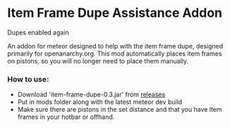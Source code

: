 # Item Frame Dupe Assistance Addon

Dupes enabled again

An addon for meteor designed to help with the item frame dupe, designed primarily for openanarchy.org.
This mod automatically places item frames on pistons, so you will no longer need to place them manually.

### How to use:  
- Download 'item-frame-dupe-0.3.jar' from [releases](https://github.com/Wide-Cat/item-frame-dupe-addon/releases/tag/latest)
- Put in mods folder along with the latest meteor dev build
- Make sure there are pistons in the set distance and that you have item frames in your hotbar or offhand.
